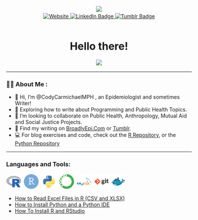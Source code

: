 <div id="header" align="center">
  <img src="https://media.giphy.com/media/jdPMeyv9rn0hZHh8n9/giphy.gif" width="100"/>
  <div id="badges">
  <a href="https://www.broadlyepi.com/">
    <img src="https://img.shields.io/badge/BroadlyEpiBlog-blue?style=for-the-badge&logo=website&logoColor=white" alt="Website"/>
  </a>
  <a href="https://www.linkedin.com/in/cody-micah-carmichael-ba207522b/">
    <img src="https://img.shields.io/badge/LinkedIn-blue?style=for-the-badge&logo=linkedin&logoColor=white" alt="LinkedIn Badge"/>
  </a>
  <a href="https://broadlyepi.tumblr.com/">
    <img src="https://img.shields.io/badge/Tumblr-purple?style=for-the-badge&logo=tumblr&logoColor=white" alt="Tumblr Badge"/>
  </a>
</div>
  <img src="https://komarev.com/ghpvc/?username=CodyCarmichaelMPH&style=flat-square&color=blue" alt=""/>
  <h1> Hello there! </h1>
<img src="https://www.broadlyepi.com/wp-content/uploads/2022/04/cropped-logo_white_background_400SIZE.jpg"/>

</div>

---

### 🧑‍🔬 About Me :

- 👋 Hi, I’m @CodyCarmichaelMPH , an Epidemiologist and sometimes Writer!
- 👀 Exploring how to write about Programming and Public Health Topics.
- 💞️ I’m looking to collaborate on Public Health, Anthropology, Mutual Aid and Social Justice Projects.
- 📖 Find my writing on  <a href="https://www.broadlyepi.com/">BroadlyEpi.Com</a> or <a href="https://broadlyepi.tumblr.com/" >Tumblr</a>.
- 💻 For blog exercises and code, check out the <a href="https://github.com/CodyCarmichaelMPH/Broadly_Epi_R_Basics">R Repository</a>, or the <a href="https://github.com/CodyCarmichaelMPH/Broadly_Epi_Python_Basics">Python Repository</a>


---
### Languages and Tools:
<div>
  <img src="https://github.com/devicons/devicon/blob/master/icons/r/r-original.svg" title="R" alt="R" width="40" height="40"/>&nbsp;
  <img src="https://github.com/devicons/devicon/blob/master/icons/rstudio/rstudio-plain.svg" title="RStudio" alt="RStudio" width="40" height="40"/>&nbsp;
  <img src="https://github.com/devicons/devicon/blob/master/icons/python/python-original.svg" title="Python"  alt="Python" width="40" height="40"/>&nbsp;
  <img src="https://github.com/devicons/devicon/blob/master/icons/anaconda/anaconda-original.svg" title="Anaconda"  alt="Anaconda" width="40" height="40"/>&nbsp;
  <img src="https://github.com/devicons/devicon/blob/master/icons/mysql/mysql-original-wordmark.svg" title="MySQL"  alt="MySQL" width="40" height="40"/>&nbsp;
  <img src="https://github.com/devicons/devicon/blob/master/icons/git/git-original-wordmark.svg" title="Git" **alt="Git" width="40" height="40"/>
  <img src="https://github.com/devicons/devicon/blob/master/icons/docker/docker-original.svg" title="Docker" **alt="Docker" width="40" height="40"/>
</div>



<!-- BLOG-POST-LIST:START -->
- [How to Read Excel Files in R &lpar;CSV and XLSX&rpar;](https://www.broadlyepi.com/read-csv-and-excel-data-in-r/?utm_source=rss&utm_medium=rss&utm_campaign=read-csv-and-excel-data-in-r)
- [How to Install Python and a Python IDE](https://www.broadlyepi.com/how-to-install-python-and-a-python-ide/?utm_source=rss&utm_medium=rss&utm_campaign=how-to-install-python-and-a-python-ide)
- [How To Install R and RStudio](https://www.broadlyepi.com/how-to-install-r-and-rstudio/?utm_source=rss&utm_medium=rss&utm_campaign=how-to-install-r-and-rstudio)
<!-- BLOG-POST-LIST:END -->







<!---
CodyCarmichaelMPH/CodyCarmichaelMPH is a ✨ special ✨ repository because its `README.md` (this file) appears on your GitHub profile.
You can click the Preview link to take a look at your changes.
--->
